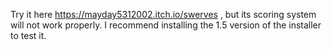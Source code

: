 Try it here https://mayday5312002.itch.io/swerves , but its scoring system will not work properly. I recommend installing the 1.5 version of the installer to test it. 
